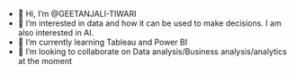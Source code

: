 - 👋 Hi, I’m @GEETANJALI-TIWARI
- 👀 I’m interested in data and how it can be used to make decisions. I am also interested in AI.
- 🌱 I’m currently learning Tableau and Power BI
- 💞️ I’m looking to collaborate on Data analysis/Business analysis/analytics at the moment

<!---
GEETANJALI-TIWARI/GEETANJALI-TIWARI is a ✨ special ✨ repository because its `README.md` (this file) appears on your GitHub profile.
You can click the Preview link to take a look at your changes.
--->
